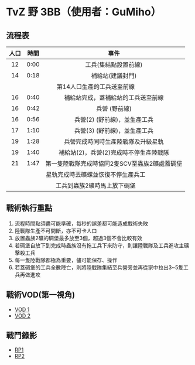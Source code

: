# TvZ 野 3BB（使用者：GuMiho）


## 流程表

<table>
<thead>
<tr>
<th align="center">人口</th>
<th align="center">時間</th>
<th align="center">事件</th>
</tr>
</thead>
<tbody>
<tr>
<td align="center">12</td>
<td align="center">0:00</td>
<td align="center">工兵(集結點設置前線)</td>
</tr>
<tr>
<td align="center">14</td>
<td align="center">0:18</td>
<td align="center">補給站(建議封門)</td>
</tr>
<tr>
<td align="center" colspan="3"> 第14人口生產的工兵送至前線</td>
</tr>
<tr>
<td align="center">16</td>
<td align="center">0:40</td>
<td align="center">補給站完成，蓋補給站的工兵送至前線</td>
</tr>
<tr>
<td align="center">16</td>
<td align="center">0:42</td>
<td align="center">兵營 (野前線)</td>
</tr>
<tr>
<td align="center">16</td>
<td align="center">0:56</td>
<td align="center">兵營(2) (野前線)，並生產工兵</td>
</tr>
<tr>
<td align="center">17</td>
<td align="center">1:10</td>
<td align="center">兵營(3) (野前線)，並生產工兵</td>
</tr>
<tr>
<td align="center">19</td>
<td align="center">1:28</td>
<td align="center">兵營完成時同時生產陸戰隊及升級星軌</td>
</tr>
<tr>
<td align="center">19</td>
<td align="center">1:40</td>
<td align="center">補給站(2)，兵營(2)完成時不停生產陸戰隊</td>
</tr>
<tr>
<td align="center">21</td>
<td align="center">1:47</td>
<td align="center">第一隻陸戰隊完成時協同2隻SCV至蟲族2礦處蓋碉堡</td>
</tr>
<tr>
<td align="center" colspan="3"> 星軌完成時丟礦螺並恢復不停生產兵工</td>
</tr>
<tr>
<td align="center" colspan="3"> 工兵到蟲族2礦時馬上放下碉堡</td>
</tr>
</tbody>
</table>
 
## 戰術執行重點
1. 流程時間點須盡可能準確，每秒的誤差都可能造成戰術失敗
2. 陸戰隊生產不可間斷，亦不可卡人口
3. 放置蟲族2礦的碉堡最多放至3個，超過3個不會比較有效
4. 若碉堡自放下到完成時蟲族沒有拖工兵下來防守，則讓陸戰隊及工兵進攻主礦擊殺工兵
5. 每一隻陸戰隊都極為重要，儘可能保存、操作
6. 若蓋碉堡的工兵全數陣亡，則將陸戰隊集結至兵營旁並再從家中拉出3~5隻工兵再做進攻

## 戰術VOD(第一視角)
+ [VOD 1](https://www.youtube.com/watch?v=tH-_Nn_q8dw)
+ [VOD 2](https://www.youtube.com/watch?v=mPgu0U46Cz4)

## 戰鬥錄影
+ [RP1](https://github.com/starcraftfamily/SCF-Tactics/raw/master/TvZ%E9%87%8E3BB/TVZ_3BB.SC2Replay)
+ [RP2](https://github.com/starcraftfamily/SCF-Tactics/raw/master/TvZ%E9%87%8E3BB/TVZ_3BB_2.SC2Replay)

